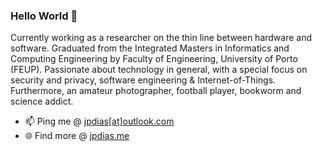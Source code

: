 ### Hello World :hammer:

Currently working as a researcher on the thin line between hardware and software. Graduated from the Integrated Masters in Informatics and Computing Engineering by Faculty of Engineering, University of Porto (FEUP). Passionate about technology in general, with a special focus on security and privacy, software engineering & Internet-of-Things. Furthermore, an amateur photographer, football player, bookworm and science addict.

- 📫 Ping me @ [jpdias[at]outlook.com](mailto:jpdias@outlook.com)
- 🌐 Find more @ [jpdias.me](http://jpdias.me)
